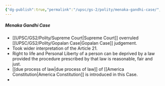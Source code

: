```yaml
---
{"dg-publish":true,"permalink":"/upsc/gs-2/polity/menaka-gandhi-case/","dgHomeLink":true,"dgPassFrontmatter":false}
---
```


##### Menaka Gandhi Case
- [[UPSC/GS2/Polity/Supreme Court|Supreme Court]] overruled [[UPSC/GS2/Polity/Gopalan Case|Gopalan Case]] judgement. 
- Took wider interpretation of the Article 21. 
- Right to life and Personal Liberty of a person can be deprived by a law provided the procedure prescribed by that law is reasonable, fair and just. 
- [[due process of law|due process of law]] of [[America Constitution|America Constitution]] is introduced in this Case.
- 